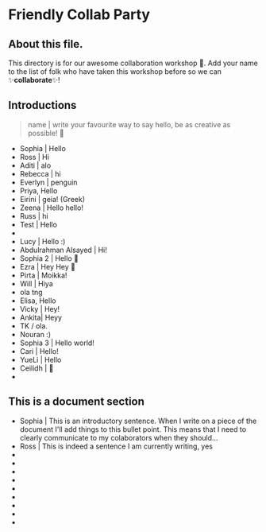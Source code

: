 # Friendly Collab Party

## About this file. 
This directory is for our awesome collaboration workshop :tada:. Add your name to the list of folk who have taken this workshop before so we can ✨**collaborate**✨!

## Introductions
> name | write your favourite way to say hello, be as creative as possible! 👋
* Sophia | Hello
* Ross | Hi
* Aditi | alo
* Rebecca | hi
* Everlyn | penguin
* Priya, Hello
* Eirini | geia! (Greek)
* Zeena | Hello hello! 
* Russ | hi
* Test | Hello 
* 
* Lucy | Hello :)
* Abdulrahman Alsayed  | Hi!
* Sophia 2 | Hello 🐧
* Ezra | Hey Hey 👋
* Pirta | Moikka!
* Will | Hiya
* ola tng
* Elisa, Hello
* Vicky | Hey!
* Ankita| Heyy
* TK / ola. 
* Nouran :)
* Sophia 3 | Hello world!  
* Cari | Hello!
* YueLi | Hello
* Ceilidh | 👋
* 
 


## This is a document section 
* Sophia | This is an introductory sentence. When I write on a piece of the document I'll add things to this bullet point. This means that I need to clearly communicate to my colaborators when they should...
* Ross | This is indeed a sentence I am currently writing, yes
* 
* 
* 
* 
* 
* 
* 
* 
* 


